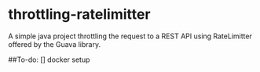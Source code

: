 # throttling-ratelimitter
A simple java project throttling the request to a REST API using RateLimitter offered by the Guava library.

##To-do:
[] docker setup
